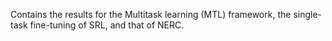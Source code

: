 Contains the results for the Multitask learning (MTL) framework, the single-task fine-tuning of SRL, and that of NERC.
